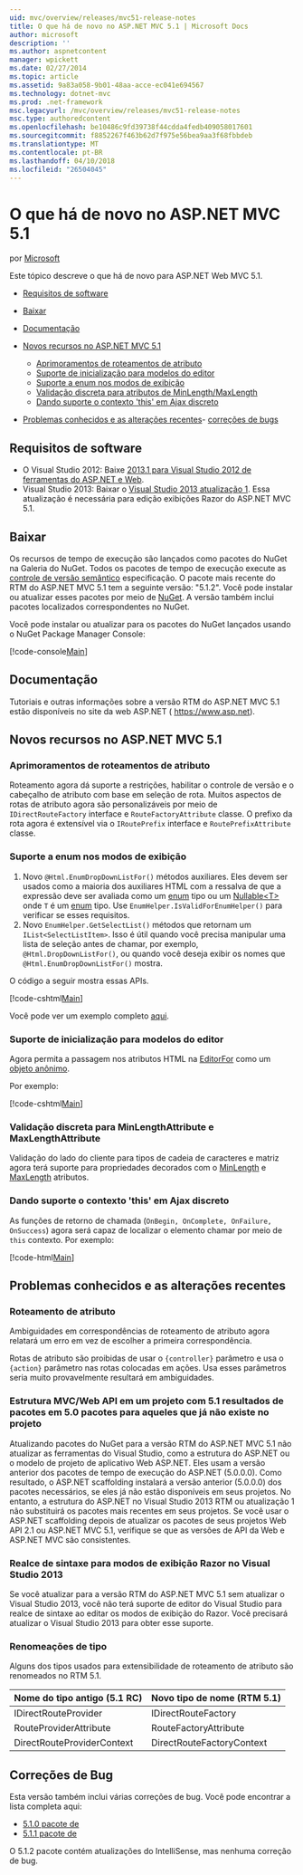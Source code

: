 ```yaml
---
uid: mvc/overview/releases/mvc51-release-notes
title: O que há de novo no ASP.NET MVC 5.1 | Microsoft Docs
author: microsoft
description: ''
ms.author: aspnetcontent
manager: wpickett
ms.date: 02/27/2014
ms.topic: article
ms.assetid: 9a83a058-9b01-48aa-acce-ec041e694567
ms.technology: dotnet-mvc
ms.prod: .net-framework
msc.legacyurl: /mvc/overview/releases/mvc51-release-notes
msc.type: authoredcontent
ms.openlocfilehash: be10486c9fd39738f44cdda4fedb409058017601
ms.sourcegitcommit: f8852267f463b62d7f975e56bea9aa3f68fbbdeb
ms.translationtype: MT
ms.contentlocale: pt-BR
ms.lasthandoff: 04/10/2018
ms.locfileid: "26504045"
---
```

<a name="whats-new-in-aspnet-mvc-51"></a>O que há de novo no ASP.NET MVC 5.1
====================
por [Microsoft](https://github.com/microsoft)

Este tópico descreve o que há de novo para ASP.NET Web MVC 5.1.

- [Requisitos de software](#SoftwareRequirements)
- [Baixar](#download)
- [Documentação](#documentation)
- [Novos recursos no ASP.NET MVC 5.1](#new-features)

    - [Aprimoramentos de roteamentos de atributo](#AttributeRouting)
    - [Suporte de inicialização para modelos do editor](#Bootstrap)
    - [Suporte a enum nos modos de exibição](#Enum)
    - [Validação discreta para atributos de MinLength/MaxLength](#Unobtrusive)
    - [Dando suporte o contexto 'this' em Ajax discreto](#thisContext)
- [Problemas conhecidos e as alterações recentes](#KnownBreakingChanges)- [correções de bugs](#bug-fixes)

<a id="SoftwareRequirements"></a>
## <a name="software-requirements"></a>Requisitos de software

- O Visual Studio 2012: Baixe [2013.1 para Visual Studio 2012 de ferramentas do ASP.NET e Web](https://go.microsoft.com/fwlink/?LinkId=390062).
- Visual Studio 2013: Baixar o [Visual Studio 2013 atualização 1](https://go.microsoft.com/fwlink/?LinkId=390064). Essa atualização é necessária para edição exibições Razor do ASP.NET MVC 5.1.

<a id="download"></a>
## <a name="download"></a>Baixar

Os recursos de tempo de execução são lançados como pacotes do NuGet na Galeria do NuGet. Todos os pacotes de tempo de execução execute as [controle de versão semântico](http://semver.org/) especificação. O pacote mais recente do RTM do ASP.NET MVC 5.1 tem a seguinte versão: "5.1.2". Você pode instalar ou atualizar esses pacotes por meio de [NuGet](http://www.nuget.org/packages/Microsoft.AspNet.Mvc/). A versão também inclui pacotes localizados correspondentes no NuGet.

Você pode instalar ou atualizar para os pacotes do NuGet lançados usando o NuGet Package Manager Console:

[!code-console[Main](mvc51-release-notes/samples/sample1.cmd)]

<a id="documentation"></a>
## <a name="documentation"></a>Documentação

Tutoriais e outras informações sobre a versão RTM do ASP.NET MVC 5.1 estão disponíveis no site da web ASP.NET ( https://www.asp.net). 

<a id="new-features"></a>
## <a name="new-features-in-aspnet-mvc-51"></a>Novos recursos no ASP.NET MVC 5.1

<a id="AttributeRouting"></a>

### <a name="attribute-routing-improvements"></a>Aprimoramentos de roteamentos de atributo

 Roteamento agora dá suporte a restrições, habilitar o controle de versão e o cabeçalho de atributo com base em seleção de rota. Muitos aspectos de rotas de atributo agora são personalizáveis por meio de `IDirectRouteFactory` interface e `RouteFactoryAttribute` classe. O prefixo da rota agora é extensível via o `IRoutePrefix` interface e `RoutePrefixAttribute` classe. 

<a id="Enum"></a>

### <a name="enum-support-in-views"></a>Suporte a enum nos modos de exibição

1. Novo `@Html.EnumDropDownListFor()` métodos auxiliares. Eles devem ser usados como a maioria dos auxiliares HTML com a ressalva de que a expressão deve ser avaliada como um [enum](https://msdn.microsoft.com/en-us/library/cc138362.aspx) tipo ou um [Nullable&lt;T&gt; ](https://msdn.microsoft.com/en-us/library/2cf62fcy.aspx) onde `T` é um [enum](https://msdn.microsoft.com/en-us/library/cc138362.aspx) tipo. Use `EnumHelper.IsValidForEnumHelper()` para verificar se esses requisitos.
2. Novo `EnumHelper.GetSelectList()` métodos que retornam um `IList<SelectListItem>`. Isso é útil quando você precisa manipular uma lista de seleção antes de chamar, por exemplo, `@Html.DropDownListFor()`, ou quando você deseja exibir os nomes que `@Html.EnumDropDownListFor()` mostra.

O código a seguir mostra essas APIs.

[!code-cshtml[Main](mvc51-release-notes/samples/sample2.cshtml)]

Você pode ver um exemplo completo [aqui](https://aspnet.codeplex.com/SourceControl/latest#Samples/MVC/EnumSample/).

<a id="Bootstrap"></a>

### <a name="bootstrap-support-for-editor-templates"></a>Suporte de inicialização para modelos do editor

Agora permita a passagem nos atributos HTML na [EditorFor](https://msdn.microsoft.com/en-us/library/system.web.mvc.html.editorextensions.editorfor(v=vs.100).aspx) como um [objeto anônimo](https://msdn.microsoft.com/en-us/library/bb397696.aspx).

Por exemplo:

[!code-cshtml[Main](mvc51-release-notes/samples/sample3.cshtml)]

<a id="Unobtrusive"></a>

### <a name="unobtrusive-validation-for-minlengthattribute-and-maxlengthattribute"></a>Validação discreta para MinLengthAttribute e MaxLengthAttribute

Validação do lado do cliente para tipos de cadeia de caracteres e matriz agora terá suporte para propriedades decorados com o [MinLength](https://msdn.microsoft.com/en-us/library/system.componentmodel.dataannotations.minlengthattribute(v=vs.110).aspx) e [MaxLength](https://msdn.microsoft.com/en-us/library/system.componentmodel.dataannotations.maxlengthattribute(v=vs.110).aspx) atributos.

<a id="thisContext"></a>

### <a name="supporting-the-this-context-in-unobtrusive-ajax"></a>Dando suporte o contexto 'this' em Ajax discreto

As funções de retorno de chamada (`OnBegin, OnComplete, OnFailure, OnSuccess`) agora será capaz de localizar o elemento chamar por meio de `this` contexto. Por exemplo:

[!code-html[Main](mvc51-release-notes/samples/sample4.html)]

<a id="KnownBreakingChanges"></a>

## <a name="known-issues-and-breaking-changes"></a>Problemas conhecidos e as alterações recentes

### <a name="attribute-routing"></a>Roteamento de atributo

Ambiguidades em correspondências de roteamento de atributo agora relatará um erro em vez de escolher a primeira correspondência.

Rotas de atributo são proibidas de usar o `{controller}` parâmetro e usa o `{action}` parâmetro nas rotas colocadas em ações. Usa esses parâmetros seria muito provavelmente resultará em ambiguidades. 

### <a name="scaffolding-mvcweb-api-into-a-project-with-51-packages-results-in-50-packages-for-ones-that-dont-already-exist-in-the-project"></a>Estrutura MVC/Web API em um projeto com 5.1 resultados de pacotes em 5.0 pacotes para aqueles que já não existe no projeto

Atualizando pacotes do NuGet para a versão RTM do ASP.NET MVC 5.1 não atualizar as ferramentas do Visual Studio, como a estrutura do ASP.NET ou o modelo de projeto de aplicativo Web ASP.NET. Eles usam a versão anterior dos pacotes de tempo de execução do ASP.NET (5.0.0.0). Como resultado, o ASP.NET scaffolding instalará a versão anterior (5.0.0.0) dos pacotes necessários, se eles já não estão disponíveis em seus projetos. No entanto, a estrutura do ASP.NET no Visual Studio 2013 RTM ou atualização 1 não substituirá os pacotes mais recentes em seus projetos. Se você usar o ASP.NET scaffolding depois de atualizar os pacotes de seus projetos Web API 2.1 ou ASP.NET MVC 5.1, verifique se que as versões de API da Web e ASP.NET MVC são consistentes. 

### <a name="syntax-highlighting-for-razor-views-in-visual-studio-2013"></a>Realce de sintaxe para modos de exibição Razor no Visual Studio 2013

Se você atualizar para a versão RTM do ASP.NET MVC 5.1 sem atualizar o Visual Studio 2013, você não terá suporte de editor do Visual Studio para realce de sintaxe ao editar os modos de exibição do Razor. Você precisará atualizar o Visual Studio 2013 para obter esse suporte. 

### <a name="type-renames"></a>Renomeações de tipo

Alguns dos tipos usados para extensibilidade de roteamento de atributo são renomeados no RTM 5.1.

| **Nome do tipo antigo (5.1 RC)** | **Novo tipo de nome (RTM 5.1)** |
| --- | --- |
| IDirectRouteProvider | IDirectRouteFactory |
| RouteProviderAttribute | RouteFactoryAttribute |
| DirectRouteProviderContext | DirectRouteFactoryContext |

<a id="bug-fixes"></a>
## <a name="bug-fixes"></a>Correções de Bug

Esta versão também inclui várias correções de bug. Você pode encontrar a lista completa aqui:

- [5.1.0 pacote de](https://aspnetwebstack.codeplex.com/workitem/list/advanced?keyword=&amp;status=Closed&amp;type=All&amp;priority=All&amp;release=v5.1%20Preview|v5.1%20RTM&amp;assignedTo=All&amp;component=MVC&amp;sortField=AssignedTo&amp;sortDirection=Ascending&amp;page=0&amp;reasonClosed=Fixed)
- [5.1.1 pacote de](https://aspnetwebstack.codeplex.com/workitem/list/advanced?keyword=&amp;status=All&amp;type=All&amp;priority=All&amp;release=v5.1.1%20RTM&amp;assignedTo=All&amp;component=MVC&amp;sortField=AssignedTo&amp;sortDirection=Ascending&amp;page=0&amp;reasonClosed=Fixed)

O 5.1.2 pacote contém atualizações do IntelliSense, mas nenhuma correção de bug.
